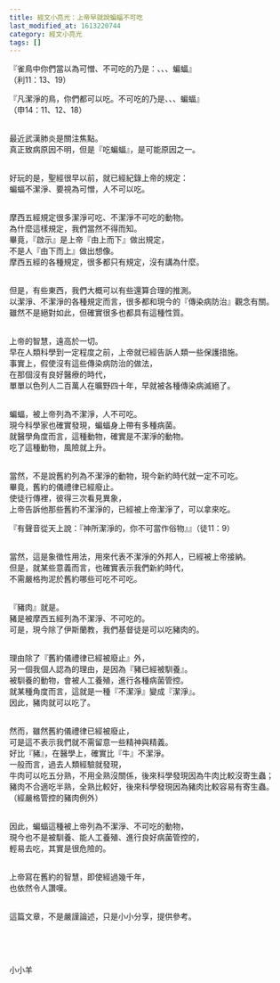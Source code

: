 ```yaml
---
title: 經文小亮光：上帝早就說蝙蝠不可吃
last_modified_at: 1613220744
category: 經文小亮光
tags: []
---
```


<p>『雀鳥中你們當以為可憎、不可吃的乃是：、、、蝙蝠』<br/>
（利11：13、19）</p>
<p>『凡潔淨的鳥，你們都可以吃。不可吃的乃是、、、蝙蝠』<br/>
（申14：11、12、18）</p>
<p><br/>
最近武漢肺炎是關注焦點。<br/>
真正致病原因不明，但是『吃蝙蝠』，是可能原因之一。</p>
<p><br/>
好玩的是，聖經很早以前，就已經紀錄上帝的規定：<br/>
蝙蝠不潔淨、要視為可憎，人不可以吃。</p>
<p><br/>
摩西五經規定很多潔淨可吃、不潔淨不可吃的動物。<br/>
為什麼這樣規定，我們當然不得而知。<br/>
畢竟，『啟示』是上帝『由上而下』做出規定，<br/>
不是人『由下而上』做出想像。<br/>
摩西五經的各種規定，很多都只有規定，沒有講為什麼。</p>
<p><br/>
但是，有些東西，我們大概可以有些還算合理的推測。<br/>
以潔淨、不潔淨的各種規定而言，很多都和現今的『傳染病防治』觀念有關。<br/>
雖然不是絕對如此，但確實很多也都具有這種性質。</p>
<p><br/>
上帝的智慧，遠高於一切。<br/>
早在人類科學到一定程度之前，上帝就已經告訴人類一些保護措施。<br/>
事實上，假使沒有這些傳染病防治的做法，<br/>
在那個沒有良好醫療的時代，<br/>
單單以色列人二百萬人在曠野四十年，早就被各種傳染病滅絕了。</p>
<p><br/>
蝙蝠，被上帝列為不潔淨，人不可吃。<br/>
現今科學家也確實發現，蝙蝠身上帶有多種病菌。<br/>
就醫學角度而言，這種動物，確實是不潔淨的動物。<br/>
吃了這種動物，風險就上升。</p>
<p><br/>
當然，不是說舊約列為不潔淨的動物，現今新約時代就一定不可吃。<br/>
畢竟，舊約的儀禮律已經廢止。<br/>
使徒行傳裡，彼得三次看見異象，<br/>
上帝告訴他那些舊約不潔淨的，已經被上帝潔淨了，可以拿來吃。</p>
<p>『有聲音從天上說：『神所潔淨的，你不可當作俗物』』（徒11：9）</p>
<p><br/>
當然，這是象徵性用法，用來代表不潔淨的外邦人，已經被上帝接納。<br/>
但是，就某些意義而言，也確實表示我們新約時代，<br/>
不需嚴格拘泥於舊約哪些可吃不可吃。</p>
<p><br/>
『豬肉』就是。<br/>
豬是被摩西五經列為不潔淨、不可吃的。<br/>
可是，現今除了伊斯蘭教，我們基督徒是可以吃豬肉的。</p>
<p><br/>
理由除了『舊約儀禮律已經被廢止』外，<br/>
另一個我個人認為的理由，是因為『豬已經被馴養』。<br/>
被馴養的動物，會被人工養殖，進行各種病菌管控。<br/>
就某種角度而言，這就是一種『不潔淨』變成『潔淨』。<br/>
因此，豬肉就可以吃了。</p>
<p><br/>
然而，雖然舊約儀禮律已經被廢止，<br/>
可是這不表示我們就不需留意一些精神與精義。<br/>
好比『豬』，在醫學上，確實比『牛』不潔淨。<br/>
一般而言，過去人類經驗就發現，<br/>
牛肉可以吃五分熟，不用全熟沒關係，後來科學發現因為牛肉比較沒寄生蟲；<br/>
豬肉不合適吃半熟，全熟比較好，後來科學發現因為豬肉比較容易有寄生蟲。<br/>
（經嚴格管控的豬肉例外）</p>
<p><br/>
因此，蝙蝠這種被上帝列為不潔淨、不可吃的動物，<br/>
現今也不是被馴養、能人工養殖、進行良好病菌管控的，<br/>
輕易去吃，其實是很危險的。</p>
<p><br/>
上帝寫在舊約的智慧，即使經過幾千年，<br/>
也依然令人讚嘆。</p>
<p><br/>
這篇文章，不是嚴謹論述，只是小小分享，提供參考。</p>
<p> </p>
<p> </p>
<p>小小羊</p>
<p> </p>
